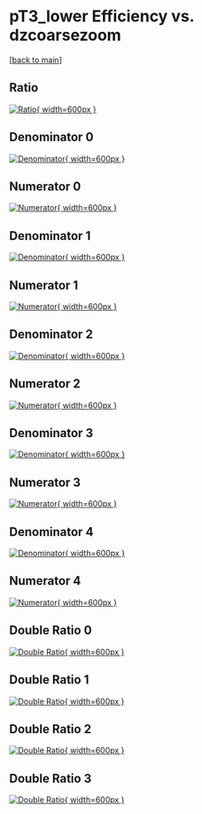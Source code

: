 # pT3_lower Efficiency vs. dzcoarsezoom

[[back to main](./)]



## Ratio

[![Ratio](../mtv/var/pT3_lower_vtr_11_0_eff_dzcoarsezoom.png){ width=600px }](../mtv/var/pT3_lower_vtr_11_0_eff_dzcoarsezoom.pdf)

## Denominator 0

[![Denominator](../mtv/den/pT3_lower_vtr_11_0_eff_dzcoarsezoom_den0.png){ width=600px }](../mtv/den/pT3_lower_vtr_11_0_eff_dzcoarsezoom_den0.pdf)

## Numerator 0

[![Numerator](../mtv/num/pT3_lower_vtr_11_0_eff_dzcoarsezoom_num0.png){ width=600px }](../mtv/num/pT3_lower_vtr_11_0_eff_dzcoarsezoom_num0.pdf)

## Denominator 1

[![Denominator](../mtv/den/pT3_lower_vtr_11_0_eff_dzcoarsezoom_den1.png){ width=600px }](../mtv/den/pT3_lower_vtr_11_0_eff_dzcoarsezoom_den1.pdf)

## Numerator 1

[![Numerator](../mtv/num/pT3_lower_vtr_11_0_eff_dzcoarsezoom_num1.png){ width=600px }](../mtv/num/pT3_lower_vtr_11_0_eff_dzcoarsezoom_num1.pdf)

## Denominator 2

[![Denominator](../mtv/den/pT3_lower_vtr_11_0_eff_dzcoarsezoom_den2.png){ width=600px }](../mtv/den/pT3_lower_vtr_11_0_eff_dzcoarsezoom_den2.pdf)

## Numerator 2

[![Numerator](../mtv/num/pT3_lower_vtr_11_0_eff_dzcoarsezoom_num2.png){ width=600px }](../mtv/num/pT3_lower_vtr_11_0_eff_dzcoarsezoom_num2.pdf)

## Denominator 3

[![Denominator](../mtv/den/pT3_lower_vtr_11_0_eff_dzcoarsezoom_den3.png){ width=600px }](../mtv/den/pT3_lower_vtr_11_0_eff_dzcoarsezoom_den3.pdf)

## Numerator 3

[![Numerator](../mtv/num/pT3_lower_vtr_11_0_eff_dzcoarsezoom_num3.png){ width=600px }](../mtv/num/pT3_lower_vtr_11_0_eff_dzcoarsezoom_num3.pdf)

## Denominator 4

[![Denominator](../mtv/den/pT3_lower_vtr_11_0_eff_dzcoarsezoom_den4.png){ width=600px }](../mtv/den/pT3_lower_vtr_11_0_eff_dzcoarsezoom_den4.pdf)

## Numerator 4

[![Numerator](../mtv/num/pT3_lower_vtr_11_0_eff_dzcoarsezoom_num4.png){ width=600px }](../mtv/num/pT3_lower_vtr_11_0_eff_dzcoarsezoom_num4.pdf)

## Double Ratio 0

[![Double Ratio](../mtv/ratio/pT3_lower_vtr_11_0_eff_dzcoarsezoom_ratio0.png){ width=600px }](../mtv/ratio/pT3_lower_vtr_11_0_eff_dzcoarsezoom_ratio0.pdf)

## Double Ratio 1

[![Double Ratio](../mtv/ratio/pT3_lower_vtr_11_0_eff_dzcoarsezoom_ratio1.png){ width=600px }](../mtv/ratio/pT3_lower_vtr_11_0_eff_dzcoarsezoom_ratio1.pdf)

## Double Ratio 2

[![Double Ratio](../mtv/ratio/pT3_lower_vtr_11_0_eff_dzcoarsezoom_ratio2.png){ width=600px }](../mtv/ratio/pT3_lower_vtr_11_0_eff_dzcoarsezoom_ratio2.pdf)

## Double Ratio 3

[![Double Ratio](../mtv/ratio/pT3_lower_vtr_11_0_eff_dzcoarsezoom_ratio3.png){ width=600px }](../mtv/ratio/pT3_lower_vtr_11_0_eff_dzcoarsezoom_ratio3.pdf)

